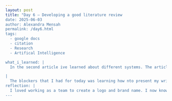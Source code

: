```yaml
---
layout: post
title: "Day 6 – Developing a good literature review
date: 2025-06-03
author: Alexandra Mensah
permalink: /day6.html
tags: 
  - google docs
  - citation
  - Research
  - Artifical Intelligence

what_i_learned: |
  In the second article ive learned about different systems. The article explains the importance of monitoring water quality. Durgun’s study integrates artificial intelligence with sensors to monitor water quality in real time, taking care of key challenges in water contamination and public health.Durgun’s research highlights a pivotal shift in water quality monitoring towards smarter, AI-driven solutions. While the study achieves remarkable accuracy and reliability, future research should focus on validating these methods across diverse environmental conditions to broaden their applicability.

|
  The blockers that I had for today was learning how nto present my written review confidently and effective. I will use this as practice for the final article paper we are writing and for the final presentation. We had some trouble  nthi
reflection: |
  I loved working as a team to create a logo and brand name. I now know how to collaborate and use critical thinking for a design project. Alexes was very collaborative with me when it came to the name and praise was realy good at pitching ideas. Reiner explained the product details. 
---
```

